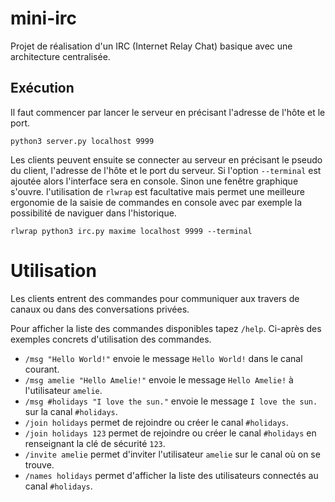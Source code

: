 # mini-irc
Projet de réalisation d'un IRC (Internet Relay Chat) basique avec une architecture centralisée.

## Exécution
Il faut commencer par lancer le serveur
en précisant l'adresse de l'hôte et le port.
```shell
python3 server.py localhost 9999
```

Les clients peuvent ensuite se connecter au serveur en précisant le pseudo du client,
l'adresse de l'hôte et le port du serveur.
Si l'option `--terminal` est ajoutée alors l'interface sera en console.
Sinon une fenêtre graphique s'ouvre.
l'utilisation de `rlwrap` est facultative mais permet une meilleure ergonomie
de la saisie de commandes en console avec par exemple la possibilité de naviguer
dans l'historique.
```shell
rlwrap python3 irc.py maxime localhost 9999 --terminal
```

# Utilisation
Les clients entrent des commandes pour communiquer aux travers de canaux
ou dans des conversations privées.

Pour afficher la liste des commandes disponibles tapez `/help`.
Ci-après des exemples concrets d'utilisation des commandes.
* `/msg "Hello World!"` envoie le message `Hello World!` dans le canal courant.
* `/msg amelie "Hello Amelie!"` envoie le message `Hello Amelie!` à l'utilisateur `amelie`.
* `/msg #holidays "I love the sun."` envoie le message `I love the sun.` sur la canal `#holidays`.
* `/join holidays` permet de rejoindre ou créer le canal `#holidays`.
* `/join holidays 123` permet de rejoindre ou créer le canal `#holidays`
en renseignant la clé de sécurité `123`.
* `/invite amelie` permet d'inviter l'utilisateur `amelie` sur le canal où on se trouve.
* `/names holidays` permet d'afficher la liste des utilisateurs connectés au canal `#holidays`.
